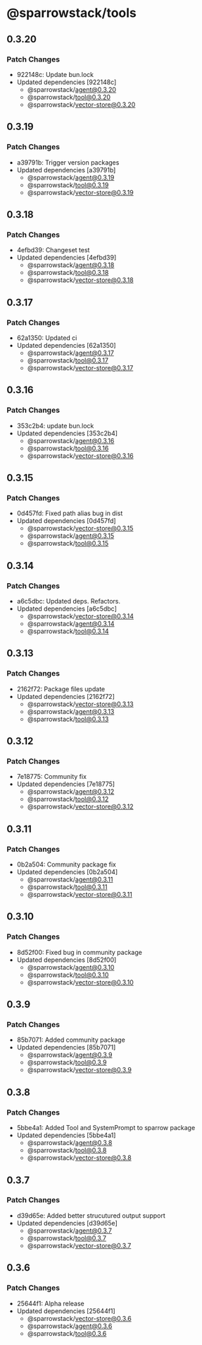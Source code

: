 # @sparrowstack/tools

## 0.3.20

### Patch Changes

- 922148c: Update bun.lock
- Updated dependencies [922148c]
    - @sparrowstack/agent@0.3.20
    - @sparrowstack/tool@0.3.20
    - @sparrowstack/vector-store@0.3.20

## 0.3.19

### Patch Changes

- a39791b: Trigger version packages
- Updated dependencies [a39791b]
    - @sparrowstack/agent@0.3.19
    - @sparrowstack/tool@0.3.19
    - @sparrowstack/vector-store@0.3.19

## 0.3.18

### Patch Changes

- 4efbd39: Changeset test
- Updated dependencies [4efbd39]
    - @sparrowstack/agent@0.3.18
    - @sparrowstack/tool@0.3.18
    - @sparrowstack/vector-store@0.3.18

## 0.3.17

### Patch Changes

- 62a1350: Updated ci
- Updated dependencies [62a1350]
    - @sparrowstack/agent@0.3.17
    - @sparrowstack/tool@0.3.17
    - @sparrowstack/vector-store@0.3.17

## 0.3.16

### Patch Changes

- 353c2b4: update bun.lock
- Updated dependencies [353c2b4]
    - @sparrowstack/agent@0.3.16
    - @sparrowstack/tool@0.3.16
    - @sparrowstack/vector-store@0.3.16

## 0.3.15

### Patch Changes

- 0d457fd: Fixed path alias bug in dist
- Updated dependencies [0d457fd]
    - @sparrowstack/vector-store@0.3.15
    - @sparrowstack/agent@0.3.15
    - @sparrowstack/tool@0.3.15

## 0.3.14

### Patch Changes

- a6c5dbc: Updated deps. Refactors.
- Updated dependencies [a6c5dbc]
    - @sparrowstack/vector-store@0.3.14
    - @sparrowstack/agent@0.3.14
    - @sparrowstack/tool@0.3.14

## 0.3.13

### Patch Changes

- 2162f72: Package files update
- Updated dependencies [2162f72]
    - @sparrowstack/vector-store@0.3.13
    - @sparrowstack/agent@0.3.13
    - @sparrowstack/tool@0.3.13

## 0.3.12

### Patch Changes

- 7e18775: Community fix
- Updated dependencies [7e18775]
    - @sparrowstack/agent@0.3.12
    - @sparrowstack/tool@0.3.12
    - @sparrowstack/vector-store@0.3.12

## 0.3.11

### Patch Changes

- 0b2a504: Community package fix
- Updated dependencies [0b2a504]
    - @sparrowstack/agent@0.3.11
    - @sparrowstack/tool@0.3.11
    - @sparrowstack/vector-store@0.3.11

## 0.3.10

### Patch Changes

- 8d52f00: Fixed bug in community package
- Updated dependencies [8d52f00]
    - @sparrowstack/agent@0.3.10
    - @sparrowstack/tool@0.3.10
    - @sparrowstack/vector-store@0.3.10

## 0.3.9

### Patch Changes

- 85b7071: Added community package
- Updated dependencies [85b7071]
    - @sparrowstack/agent@0.3.9
    - @sparrowstack/tool@0.3.9
    - @sparrowstack/vector-store@0.3.9

## 0.3.8

### Patch Changes

- 5bbe4a1: Added Tool and SystemPrompt to sparrow package
- Updated dependencies [5bbe4a1]
    - @sparrowstack/agent@0.3.8
    - @sparrowstack/tool@0.3.8
    - @sparrowstack/vector-store@0.3.8

## 0.3.7

### Patch Changes

- d39d65e: Added better strucutured output support
- Updated dependencies [d39d65e]
    - @sparrowstack/agent@0.3.7
    - @sparrowstack/tool@0.3.7
    - @sparrowstack/vector-store@0.3.7

## 0.3.6

### Patch Changes

- 25644f1: Alpha release
- Updated dependencies [25644f1]
    - @sparrowstack/vector-store@0.3.6
    - @sparrowstack/agent@0.3.6
    - @sparrowstack/tool@0.3.6
